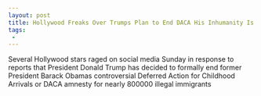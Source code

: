 ```yaml
---
layout: post
title: Hollywood Freaks Over Trumps Plan to End DACA His Inhumanity Is Bottomless
tags:
 -
---
```

Several Hollywood stars raged on social media Sunday in response to reports that President Donald Trump has decided to formally end former President Barack Obamas controversial Deferred Action for Childhood Arrivals or DACA amnesty for nearly 800000 illegal immigrants
